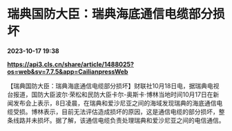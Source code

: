 # 瑞典国防大臣：瑞典海底通信电缆部分损坏

**2023-10-17 19:38**

**https://api3.cls.cn/share/article/1488025?os=web&sv=7.7.5&app=CailianpressWeb**

【瑞典国防大臣：瑞典海底通信电缆部分损坏】财联社10月18日电，据瑞典电视台报道，国防大臣波尔·荣松和民防大臣卡尔-奥斯卡·博林当地时间10月17日在新闻发布会上表示，8日凌晨，在瑞典和爱沙尼亚之间的海域发现瑞典的海底通信电缆受损。博林表示，目前无法评估造成损坏的原因，这是通信电缆的部分损坏，整条线路并未损坏。据了解，该通信电缆负责处理瑞典和爱沙尼亚之间的电信通信。
